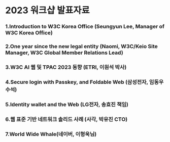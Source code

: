 # 2023 워크샵 발표자료
### 1.Introduction to W3C Korea Office (Seungyun Lee, Manager of W3C Korea Office)
### 2.One year since the new legal entity (Naomi, W3C/Keio Site Manager, W3C Global Member Relations Lead)
### 3.W3C AI 웹 및 TPAC 2023 동향 (ETRI, 이원석 박사)
### 4.Secure login with Passkey, and Foldable Web (삼성전자, 임동우 수석)
### 5.Identity wallet and the Web (LG전자, 송효진 책임)
### 6.웹 표준 기반 네트워크 솔리드 사례 (사각, 박유진 CTO)
### 7.World Wide Whale(네이버, 이형욱님)
